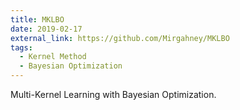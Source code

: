 ```yaml
---
title: MKLBO
date: 2019-02-17
external_link: https://github.com/Mirgahney/MKLBO
tags:
  - Kernel Method
  - Bayesian Optimization
---
```


Multi-Kernel Learning with Bayesian Optimization.

<!--more-->
